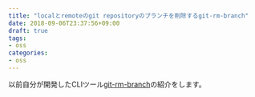```yaml
---
title: "localとremoteのgit repositoryのブランチを削除するgit-rm-branch"
date: 2018-09-06T23:37:56+09:00
draft: true
tags:
- oss
categories:
- oss
---
```


以前自分が開発したCLIツール[git-rm-branch](https://github.com/suzuki-shunsuke/git-rm-branch)の紹介をします。

